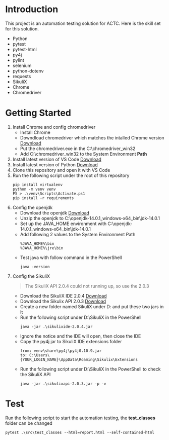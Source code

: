 # Introduction 
This project is an automation testing solution for ACTC. Here is the skill set for this solution.
- Python
- pytest
- pytest-html
- py4j
- pylint
- selenium
- python-dotenv
- requests
- SikuliX
- Chrome
- Chromedriver

# Getting Started
1.	Install Chrome and config chromedriver
    - Install Chrome
    - Downdload chromedriver which matches the intalled Chrome version  [Download](https://sites.google.com/a/chromium.org/chromedriver/downloads)
    - Put the chromedriver.exe in the C:\chromedriver_win32
    - Add C:\chromedriver_win32 to the System Environment **Path**
2.	Install latest version of VS Code [Download](https://code.visualstudio.com)
3.  Install latest version of Python [Download](https://www.python.org/downloads/windows/)
4.	Clone this repository and open it with VS Code
5.	Run the following script under the root of this repository
    ```
    pip install virtualenv
    python -m venv venv
    PS > .\venv\Scripts\Activate.ps1
    pip install -r requirements
    ```
6. Config the openjdk
    - Download the openjdk [Download](https://jdk.java.net/14/)
    - Unzip the openjdk to C:\openjdk-14.0.1_windows-x64_bin\jdk-14.0.1
    - Set up the JAVA_HOME environment with C:\openjdk-14.0.1_windows-x64_bin\jdk-14.0.1
    - Add following 2 values to the System Environment Path
        ```
        %JAVA_HOME%\bin
        %JAVA_HOME%\jre\bin
        ```
    - Test java with follow command in the PowerShell
        ```
        java -version
        ```
7. Config the SikuliX
    > The SikuliX API 2.0.4 could not running up, so use the 2.0.3 
    - Download the SikuliX IDE 2.0.4 [Download](https://launchpad.net/sikuli/sikulix/2.0.4/+download/sikulixide-2.0.4.jar)
    - Download the Sikulix API 2.0.3 [Download](https://launchpad.net/sikuli/sikulix/2.0.3/+download/sikulixapi-2.0.3.jar)
    - Create a new folder named SikuliX under D: and put these two jars in it
    - Run the following script under D:\SikuliX in the PowerShell
        ```
        java -jar .\sikulixide-2.0.4.jar
        ```
    - Ignore the notice and the IDE will open, then close the IDE
    - Copy the py4j jar to SikuliX IDE extensions folder
        ```
        from: venv\share\py4j\py4j0.10.9.jar
        to: C:\Users\{YOUR_LOGIN_NAME}\AppData\Roaming\Sikulix\Extensions
        ```
    - Run the following script under D:\SikuliX in the PowerShell to check the SikuliX API
        ```
        java -jar .\sikulixapi-2.0.3.jar -p -v
        ```
# Test
Run the following script to start the automation testing, the **test_classes** folder can be changed

```
pytest .\src\test_classes --html=report.html --self-contained-html
```
